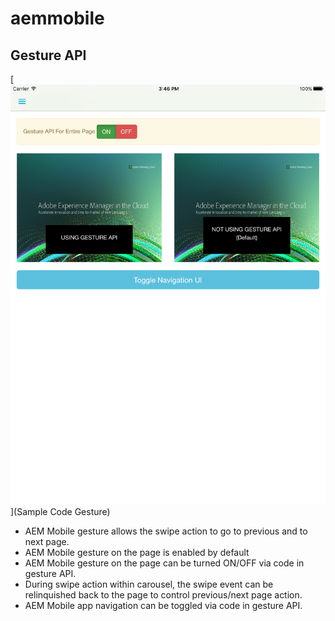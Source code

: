 # aemmobile
## Gesture API
[![Sample Code Gesture](https://github.com/jhuangsoftware/aemmobile/blob/master/gesture%20api/screenshot/Simulator%20Screen%20Shot.png)](Sample Code Gesture)

- AEM Mobile gesture allows the swipe action to go to previous and to next page.
- AEM Mobile gesture on the page is enabled by default
- AEM Mobile gesture on the page can be turned ON/OFF via code in gesture API.
- During swipe action within carousel, the swipe event can be relinquished back to the page to control previous/next page action.
- AEM Mobile app navigation can be toggled via code in gesture API.
